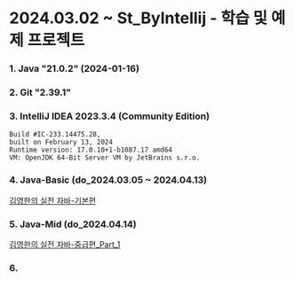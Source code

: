 # 2024.03.02 ~ St_ByIntellij - 학습 및 예제 프로젝트
### 1. Java "21.0.2" (2024-01-16)
### 2. Git "2.39.1"
### 3. IntelliJ IDEA 2023.3.4 (Community Edition)
```
Build #IC-233.14475.28,
built on February 13, 2024
Runtime version: 17.0.10+1-b1087.17 amd64
VM: OpenJDK 64-Bit Server VM by JetBrains s.r.o.
```
### 4. Java-Basic (do_2024.03.05 ~ 2024.04.13) 
[김영한의 실전 자바-기본편](https://www.inflearn.com/course/%EA%B9%80%EC%98%81%ED%95%9C%EC%9D%98-%EC%8B%A4%EC%A0%84-%EC%9E%90%EB%B0%94-%EA%B8%B0%EB%B3%B8%ED%8E%B8)
### 5. Java-Mid (do_2024.04.14)
[김영한의 실전 자바-중급편_Part_1](https://www.inflearn.com/course/%EA%B9%80%EC%98%81%ED%95%9C%EC%9D%98-%EC%8B%A4%EC%A0%84-%EC%9E%90%EB%B0%94-%EC%A4%91%EA%B8%89-1/dashboard)
### 6. 
